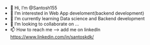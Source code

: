 - 👋 Hi, I’m @Santosh155
- 👀 I’m interested in Web App develoment(backend development)
- 🌱 I’m currently learning Data science and Backend development
- 💞️ I’m looking to collaborate on ...
- 📫 How to reach me --> add me on linkedln https://www.linkedin.com/in/santoskdk/

<!---
Santosh155/Santosh155 is a ✨ special ✨ repository because its `README.md` (this file) appears on your GitHub profile.
You can click the Preview link to take a look at your changes.
--->
